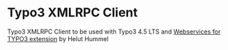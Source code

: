 Typo3 XMLRPC Client
===================

Typo3 XMLRPC Client to be used with Typo3 4.5 LTS and [Webservices for TYPO3 extension](http://typo3.org/extensions/repository/view/typo3_webservice) by Helut Hummel
